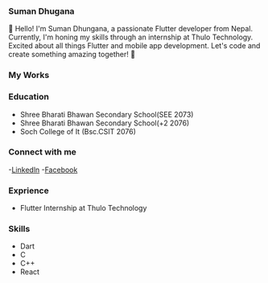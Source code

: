 ### Suman Dhugana
👋 Hello! I'm Suman Dhungana, a passionate Flutter developer from Nepal. Currently, I'm honing my skills through an internship at Thulo Technology. Excited about all things Flutter and mobile app development. Let's code and create something amazing together! 🚀

### My Works


### Education
- Shree Bharati Bhawan Secondary School(SEE 2073)
- Shree Bharati Bhawan Secondary School(+2 2076)
- Soch College of It (Bsc.CSIT 2076)

### Connect with me
-[Linkedln](linkedin.com/in/suman-dhungana-a945862a4)
-[Facebook](https://www.facebook.com/suman.dhungana.5680)

### Exprience
- Flutter Internship at Thulo Technology

### Skills
- Dart
- C
- C++
- React
